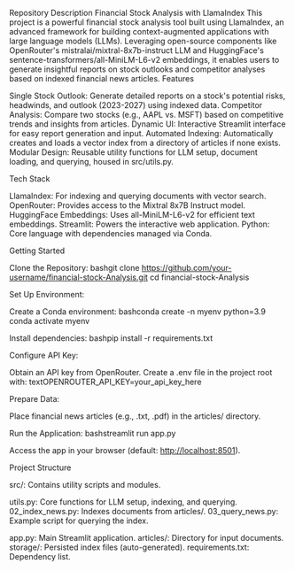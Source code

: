 Repository Description
Financial Stock Analysis with LlamaIndex
This project is a powerful financial stock analysis tool built using LlamaIndex, an advanced framework for building context-augmented applications with large language models (LLMs). Leveraging open-source components like OpenRouter's mistralai/mixtral-8x7b-instruct LLM and HuggingFace's sentence-transformers/all-MiniLM-L6-v2 embeddings, it enables users to generate insightful reports on stock outlooks and competitor analyses based on indexed financial news articles.
Features

Single Stock Outlook: Generate detailed reports on a stock's potential risks, headwinds, and outlook (2023-2027) using indexed data.
Competitor Analysis: Compare two stocks (e.g., AAPL vs. MSFT) based on competitive trends and insights from articles.
Dynamic UI: Interactive Streamlit interface for easy report generation and input.
Automated Indexing: Automatically creates and loads a vector index from a directory of articles if none exists.
Modular Design: Reusable utility functions for LLM setup, document loading, and querying, housed in src/utils.py.

Tech Stack

LlamaIndex: For indexing and querying documents with vector search.
OpenRouter: Provides access to the Mixtral 8x7B Instruct model.
HuggingFace Embeddings: Uses all-MiniLM-L6-v2 for efficient text embeddings.
Streamlit: Powers the interactive web application.
Python: Core language with dependencies managed via Conda.

Getting Started

Clone the Repository:
bashgit clone <https://github.com/your-username/financial-stock-Analysis.git>
cd financial-stock-Analysis

Set Up Environment:

Create a Conda environment:
bashconda create -n myenv python=3.9
conda activate myenv

Install dependencies:
bashpip install -r requirements.txt

Configure API Key:

Obtain an API key from OpenRouter.
Create a .env file in the project root with:
textOPENROUTER_API_KEY=your_api_key_here

Prepare Data:

Place financial news articles (e.g., .txt, .pdf) in the articles/ directory.

Run the Application:
bashstreamlit run app.py

Access the app in your browser (default: <http://localhost:8501>).

Project Structure

src/: Contains utility scripts and modules.

utils.py: Core functions for LLM setup, indexing, and querying.
02_index_news.py: Indexes documents from articles/.
03_query_news.py: Example script for querying the index.

app.py: Main Streamlit application.
articles/: Directory for input documents.
storage/: Persisted index files (auto-generated).
requirements.txt: Dependency list.
